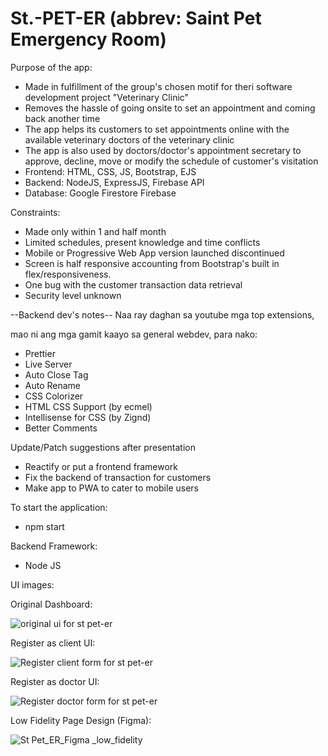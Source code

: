 # St.-PET-ER (abbrev: Saint Pet Emergency Room)

Purpose of the app:
- Made in fulfillment of the group's chosen motif for theri software development project "Veterinary Clinic"
- Removes the hassle of going onsite to set an appointment and coming back another time
- The app helps its customers to set appointments online with the available veterinary doctors of the veterinary clinic
- The app is also used by doctors/doctor's appointment secretary to approve, decline, move or modify the schedule of customer's visitation
- Frontend: HTML, CSS, JS, Bootstrap, EJS
- Backend: NodeJS, ExpressJS, Firebase API
- Database: Google Firestore Firebase

Constraints:
- Made only within 1 and half month
- Limited schedules, present knowledge and time conflicts
- Mobile or Progressive Web App version launched discontinued
- Screen is half responsive accounting from Bootstrap's built in flex/responsiveness.
- One bug with the customer transaction data retrieval
- Security level unknown

--Backend dev's notes--
Naa ray daghan sa youtube mga top extensions,

mao ni ang mga gamit kaayo sa general webdev, para nako:

- Prettier
- Live Server
- Auto Close Tag
- Auto Rename
- CSS Colorizer
- HTML CSS Support (by ecmel)
- Intellisense for CSS (by Zignd)
- Better Comments

Update/Patch suggestions after presentation
- Reactify or put a frontend framework 
- Fix the backend of transaction for customers
- Make app to PWA to cater to mobile users 

To start the application:
- npm start

Backend Framework:
 - Node JS

UI images:

Original Dashboard:

![original ui for st  pet-er](https://github.com/Bee-Gin-er16/St.-Pet-ER-Desk-Appointment/assets/87648354/843bdaee-90e4-4254-bcb7-6d87ed50c68c)

Register as client UI:

![Register client form for st  pet-er](https://github.com/Bee-Gin-er16/St.-Pet-ER-Desk-Appointment/assets/87648354/0874945c-28bc-43ac-92f3-c88e93e0b235)

Register as doctor UI:

![Register doctor form for st  pet-er](https://github.com/Bee-Gin-er16/St.-Pet-ER-Desk-Appointment/assets/87648354/4a166598-7404-4e12-bbb8-7b397ec3cb98)

Low Fidelity Page Design (Figma):

![St Pet_ER_Figma _low_fidelity](https://github.com/Bee-Gin-er16/St.-Pet-ER-Desk-Appointment/assets/87648354/3539022d-27fb-436a-b18e-8c1a286e4646)
